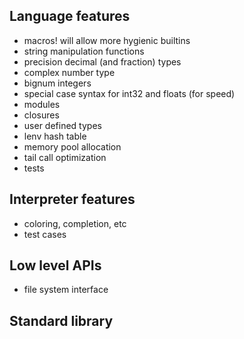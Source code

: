 ## Language features
- macros! will allow more hygienic builtins
- string manipulation functions
- precision decimal (and fraction) types
- complex number type
- bignum integers
- special case syntax for int32 and floats (for speed)
- modules
- closures
- user defined types
- lenv hash table
- memory pool allocation
- tail call optimization
- tests

## Interpreter features
- coloring, completion, etc
- test cases

## Low level APIs
- file system interface

## Standard library
